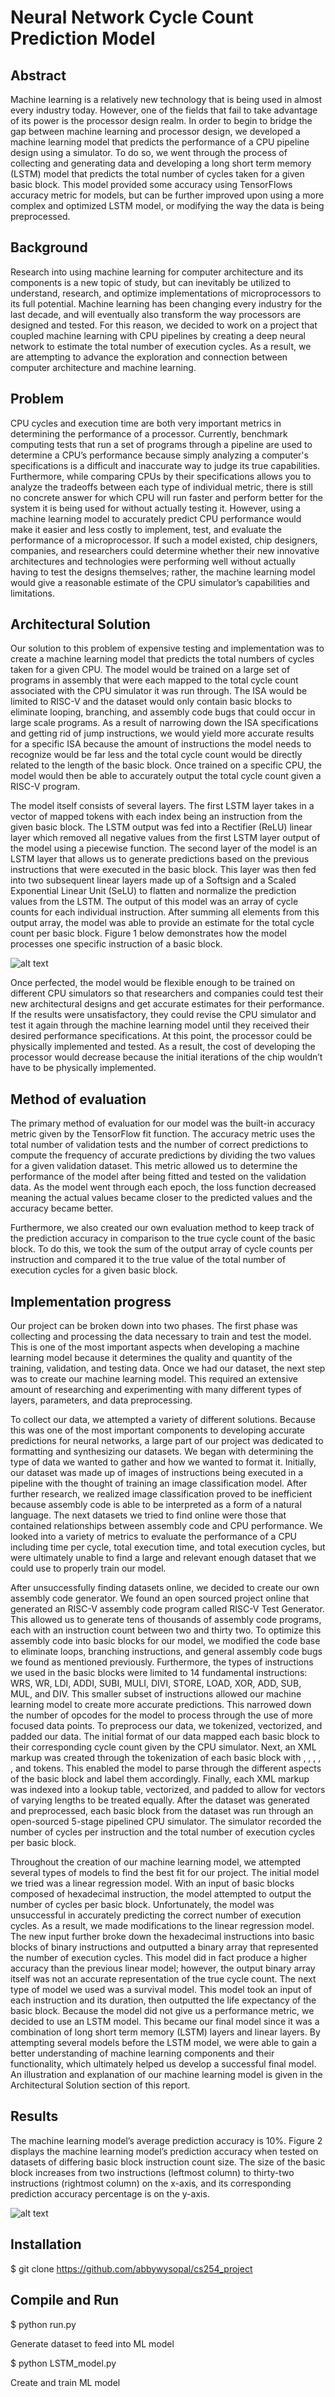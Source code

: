 # Neural Network Cycle Count Prediction Model 

## Abstract
Machine learning is a relatively new technology that is being used in almost every industry today. However, one of the fields that fail to take advantage of its power is the processor design realm. In order to begin to bridge the gap between machine learning and processor design, we developed a machine learning model that predicts the performance of a CPU pipeline design using a simulator. To do so, we went through the process of collecting and generating data and developing a long short term memory (LSTM) model that predicts the total number of cycles taken for a given basic block. This model provided some accuracy using TensorFlows accuracy metric for models, but can be further improved upon using a more complex and optimized LSTM model, or modifying the way the data is being preprocessed. 

## Background
Research into using machine learning for computer architecture and its components is a new topic of study, but can inevitably be utilized to understand, research, and optimize implementations of microprocessors to its full potential. Machine learning has been changing every industry for the last decade, and will eventually also transform the way processors are designed and tested. For this reason, we decided to work on a project that coupled machine learning with CPU pipelines by creating a deep neural network to estimate the total number of execution cycles. As a result, we are attempting to advance the exploration and connection between computer architecture and machine learning. 

## Problem
CPU cycles and execution time are both very important metrics in determining the performance of a processor. Currently, benchmark computing tests that run a set of programs through a pipeline are used to determine a CPU’s performance because simply analyzing a computer's specifications is a difficult and inaccurate way to judge its true capabilities. Furthermore, while comparing CPUs by their specifications allows you to analyze the tradeoffs between each type of individual metric, there is still no concrete answer for which CPU will run faster and perform better for the system it is being used for without actually testing it. However, using a machine learning model to accurately predict CPU performance would make it easier and less costly to implement, test, and evaluate the performance of a microprocessor. If such a model existed, chip designers, companies, and researchers could determine whether their new innovative architectures and technologies were performing well without actually having to test the designs themselves; rather, the machine learning model would give a reasonable estimate of the CPU simulator’s capabilities and limitations.

## Architectural Solution
Our solution to this problem of expensive testing and implementation was to create a machine learning model that predicts the total numbers of cycles taken for a given CPU. The model would be trained on a large set of programs in assembly that were each mapped to the total cycle count associated with the CPU simulator it was run through. The ISA would be limited to RISC-V and the dataset would only contain basic blocks to eliminate looping, branching, and assembly code bugs that could occur in large scale programs. As a result of narrowing down the ISA specifications and getting rid of jump instructions, we would yield more accurate results for a specific ISA because the amount of instructions the model needs to recognize would be far less and the total cycle count would be directly related to the length of the basic block. Once trained on a specific CPU, the model would then be able to accurately output the total cycle count given a RISC-V program. 

The model itself consists of several layers. The first LSTM layer takes in a vector of mapped tokens with each index being an instruction from the given basic block. The LSTM output was fed into a Rectifier (ReLU) linear layer which removed all negative values from the first LSTM layer output of the model using a piecewise function. The second layer of the model is an LSTM layer that allows us to generate predictions based on the previous instructions that were executed in the basic block. This layer was then fed into two subsequent linear layers made up of a Softsign and a Scaled Exponential Linear Unit (SeLU) to flatten and normalize the prediction values from the LSTM. The output of this model was an array of cycle counts for each individual instruction. After summing all elements from this output array, the model was able to provide an estimate for the total cycle count per basic block. Figure 1 below demonstrates how the model processes one specific instruction of a basic block.

![alt text](https://github.com/abbywysopal/cs254_project/blob/main/ArchitecturalSolution.png)

Once perfected, the model would be flexible enough to be trained on different CPU simulators so that researchers and companies could test their new architectural designs and get accurate estimates for their performance. If the results were unsatisfactory, they could revise the CPU simulator and test it again through the machine learning model until they received their desired performance specifications. At this point, the processor could be physically implemented and tested. As a result, the cost of developing the processor would decrease because the initial iterations of the chip wouldn’t have to be physically implemented.


## Method of evaluation
The primary method of evaluation for our model was the built-in accuracy metric given by the TensorFlow fit function. The accuracy metric uses the total number of validation tests and the number of correct predictions to compute the frequency of accurate predictions by dividing the two values for a given validation dataset. This metric allowed us to determine the performance of the model after being fitted and tested on the validation data. As the model went through each epoch, the loss function decreased meaning the actual values became closer to the predicted values and the accuracy became better. 

Furthermore, we also created our own evaluation method to keep track of the prediction accuracy in comparison to the true cycle count of the basic block. To do this, we took the sum of the output array of cycle counts per instruction and compared it to the true value of the total number of execution cycles for a given basic block. 


## Implementation progress

Our project can be broken down into two phases. The first phase was collecting and processing the data necessary to train and test the model. This is one of the most important aspects when developing a machine learning model because it determines the quality and quantity of the training, validation, and testing data. Once we had our dataset, the next step was to create our machine learning model. This required an extensive amount of researching and experimenting with many different types of layers, parameters, and data preprocessing. 

To collect our data, we attempted a variety of different solutions. Because this was one of the most important components to developing accurate predictions for neural networks, a large part of our project was dedicated to formatting and synthesizing our datasets. We began with determining the type of data we wanted to gather and how we wanted to format it. Initially, our dataset was made up of images of instructions being executed in a pipeline with the thought of training an image classification model. After further research, we realized image classification proved to be inefficient because assembly code is able to be interpreted as a form of a natural language. The next datasets we tried to find online were those that contained relationships between assembly code and CPU performance. We looked into a variety of metrics to evaluate the performance of a CPU including time per cycle, total execution time, and total execution cycles, but were ultimately unable to find a large and relevant enough dataset that we could use to properly train our model. 

After unsuccessfully finding datasets online, we decided to create our own assembly code generator. We found an open sourced project online that generated an RISC-V assembly code program called RISC-V Test Generator. This allowed us to generate tens of thousands of assembly code programs, each with an instruction count between two and thirty two. To optimize this assembly code into basic blocks for our model, we modified the code base to eliminate loops, branching instructions, and general assembly code bugs we found as mentioned previously. Furthermore, the types of instructions we used in the basic blocks were limited to 14 fundamental instructions: WRS, WR, LDI, ADDI, SUBI, MULI, DIVI, STORE, LOAD, XOR, ADD, SUB, MUL, and DIV. This smaller subset of instructions allowed our machine learning model to create more accurate predictions. This narrowed down the number of opcodes for the model to process through the use of more focused data points. To preprocess our data, we tokenized, vectorized, and padded our data. The initial format of our data mapped each basic block to their corresponding cycle count given by the CPU simulator. Next, an XML markup was created through the tokenization of each basic block with <block>, <instr>, <opcode>, <srcs>, <operand>, and <dsts> tokens. This enabled the model to parse through the different aspects of the basic block and label them accordingly. Finally, each XML markup was indexed into a lookup table, vectorized, and padded to allow for vectors of varying lengths to be treated equally. After the dataset was generated and preprocessed, each basic block from the dataset was run through an open-sourced 5-stage pipelined CPU simulator. The simulator recorded the number of cycles per instruction and the total number of execution cycles per basic block. 

Throughout the creation of our machine learning model, we attempted several types of models to find the best fit for our project. The initial model we tried was a linear regression model. With an input of basic blocks composed of hexadecimal instruction, the model attempted to output the number of cycles per basic block. Unfortunately, the model was unsuccessful in accurately predicting the correct number of execution cycles. As a result, we made modifications to the linear regression model. The new input further broke down the hexadecimal instructions into basic blocks of binary instructions and outputted a binary array that represented the number of execution cycles. This model did in fact produce a higher accuracy than the previous linear model; however, the output binary array itself was not an accurate representation of the true cycle count. The next type of model we used was a survival model. This model took an input of each instruction and its duration, then outputted the life expectancy of the basic block. Because the model did not give us a performance metric, we decided to use an LSTM model. This became our final model since it was a combination of long short term memory (LSTM) layers and linear layers. By attempting several models before the LSTM model, we were able to gain a better understanding of machine learning components and their functionality, which ultimately helped us develop a successful final model. An illustration and explanation of our machine learning model is given in the Architectural Solution section of this report. 

## Results

The machine learning model’s average prediction accuracy is 10%. Figure 2 displays the machine learning model’s prediction accuracy when tested on datasets of differing basic block instruction count size. The size of the basic block increases from two instructions (leftmost column) to thirty-two instructions (rightmost column) on the x-axis, and its corresponding prediction accuracy percentage is on the y-axis. 

![alt text](https://github.com/abbywysopal/cs254_project/blob/main/Result.png)

## Installation
$ git clone https://github.com/abbywysopal/cs254_project

## Compile and Run
$ python run.py

Generate dataset to feed into ML model

$ python LSTM_model.py

Create and train ML model
